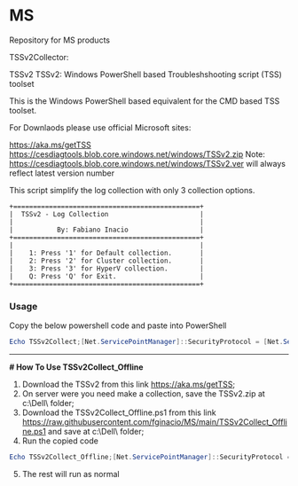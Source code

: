 # MS
Repository for MS products

TSSv2Collector:

TSSv2
TSSv2: Windows PowerShell based Troubleshshooting script (TSS) toolset

This is the Windows PowerShell based equivalent for the CMD based TSS toolset.

For Downlaods please use official Microsoft sites:

https://aka.ms/getTSS
https://cesdiagtools.blob.core.windows.net/windows/TSSv2.zip
Note: https://cesdiagtools.blob.core.windows.net/windows/TSSv2.ver will always reflect latest version number

This script simplify the log collection with only 3 collection options.

    +===============================================+
    |  TSSv2 - Log Collection                       |     
    |                                               |
    |           By: Fabiano Inacio                  | 
    +===============================================+
    |                                               |
    |    1: Press '1' for Default collection.       |
    |    2: Press '2' for Cluster collection.       |
    |    3: Press '3' for HyperV collection.        |
    |    Q: Press 'Q' for Exit.                     |
    +===============================================+
    

### Usage
Copy the below powershell code and paste into PowerShell
```Powershell
Echo TSSv2Collect;[Net.ServicePointManager]::SecurityProtocol = [Net.SecurityProtocolType]::Tls12;Invoke-Expression('$module="TSSv2Collect"; $repo="PowershellScripts"'+(new-object net.webclient).DownloadString('https://raw.githubusercontent.com/fginacio/MS/main/TSSv2Collect.ps1'))
``` 

-------------------------------------------------------------------------------------------------------------------------------------------------

****# How To Use TSSv2Collect_Offline****

1. Download the TSSv2 from this link <https://aka.ms/getTSS>;
2. On server were you need make a collection, save the TSSv2.zip at c:\Dell\ folder;
3. Download the TSSv2Collect_Offline.ps1 from this link <https://raw.githubusercontent.com/fginacio/MS/main/TSSv2Collect_Offline.ps1> and save at c:\Dell\ folder;
4. Run the copied code
```Powershell
Echo TSSv2Collect_Offline;[Net.ServicePointManager]::SecurityProtocol = [Net.SecurityProtocolType]::Tls12;Invoke-Expression('$module="TSSv2Collect_Offline"; $repo="PowershellScripts"'+(new-object net.webclient).DownloadString('c:\dell\TSSv2Collect_offline.ps1'));
``` 
5. The rest will run as normal





